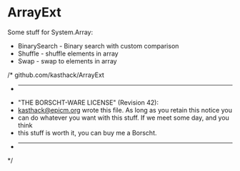 ArrayExt
========

Some stuff for System.Array:
* BinarySearch<T> - Binary search with custom comparison
* Shuffle<T> - shuffle elements in array
* Swap<T> - swap to elements in array

/* github.com/kasthack/ArrayExt
 * ----------------------------------------------------------------------------
 * "THE BORSCHT-WARE LICENSE" (Revision 42):
 * <kasthack@epicm.org> wrote this file. As long as you retain this notice you
 * can do whatever you want with this stuff. If we meet some day, and you think
 * this stuff is worth it, you can buy me a Borscht.
 * ----------------------------------------------------------------------------
 */
